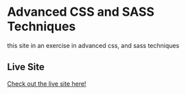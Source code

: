 # Advanced CSS and SASS Techniques

this site in an exercise in advanced css, and sass techniques

## Live Site

[Check out the live site here!](https://graygabrielle.github.io/advanced-css-site/)
